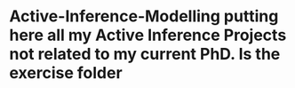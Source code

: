 # Active-Inference-Modelling putting here all my Active Inference Projects not related to my current PhD. Is the exercise folder

